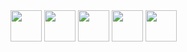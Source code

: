 <div>
<img src="https://cdn.jsdelivr.net/gh/devicons/devicon/icons/html5/html5-original.svg" width=50px/>
<img src="https://cdn.jsdelivr.net/gh/devicons/devicon/icons/css3/css3-original.svg" width=50px/>
<img src="https://cdn.jsdelivr.net/gh/devicons/devicon/icons/javascript/javascript-original.svg" width=50px/>
<img src="https://cdn.jsdelivr.net/gh/devicons/devicon/icons/python/python-original.svg" width=50px/>
<img src="https://cdn.jsdelivr.net/gh/devicons/devicon/icons/mysql/mysql-original.svg" width=50px/>
</div>
